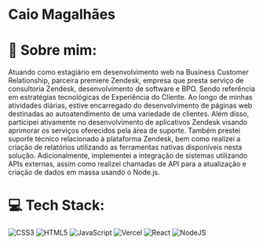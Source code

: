 <h1 align="left">Caio Magalhães</h1>

  # 💫 Sobre mim:
Atuando como estagiário em desenvolvimento web na Business Customer Relationship, parceira premiere Zendesk, empresa que presta serviço de consultoria Zendesk, desenvolvimento de software e BPO. Sendo referência em estratégias tecnológicas de Experiência do Cliente. 
 Ao longo de minhas atividades diárias, estive encarregado do desenvolvimento de páginas web destinadas ao autoatendimento de uma variedade de clientes. Além disso, participei ativamente no desenvolvimento de aplicativos Zendesk visando aprimorar os serviços oferecidos pela área de suporte. Também prestei suporte técnico relacionado à plataforma Zendesk, bem como realizei a criação de relatórios utilizando as ferramentas nativas disponíveis nesta solução. Adicionalmente, implementei a integração de sistemas utilizando APIs externas, assim como realizei chamadas de API para a atualização e criação de dados em massa usando o Node.js.

# 💻 Tech Stack:
![CSS3](https://img.shields.io/badge/css3-%231572B6.svg?style=for-the-badge&logo=css3&logoColor=white) ![HTML5](https://img.shields.io/badge/html5-%23E34F26.svg?style=for-the-badge&logo=html5&logoColor=white) ![JavaScript](https://img.shields.io/badge/javascript-%23323330.svg?style=for-the-badge&logo=javascript&logoColor=%23F7DF1E) ![Vercel](https://img.shields.io/badge/vercel-%23000000.svg?style=for-the-badge&logo=vercel&logoColor=white) ![React](https://img.shields.io/badge/react-%2320232a.svg?style=for-the-badge&logo=react&logoColor=%2361DAFB) ![NodeJS](https://img.shields.io/badge/node.js-6DA55F?style=for-the-badge&logo=node.js&logoColor=white)
<!-- Proudly created with GPRM ( https://gprm.itsvg.in ) -->
